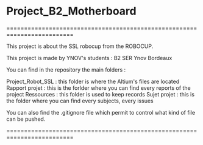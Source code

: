 # Project_B2_Motherboard
=========================================================================

This project is about the SSL robocup from the ROBOCUP.

This project is made by YNOV's students : B2 SER Ynov Bordeaux

You can find in the repository the main folders :

Project_Robot_SSL : this folder is where the Altium's files are located
Rapport projet : this is the forlder where you can find every reports of the project
Ressources : this folder is used to keep records
Sujet projet : this is the folder where you can find every subjects, every issues

You can also find the .gitignore file which permit to control what kind of file can be pushed.

=========================================================================
